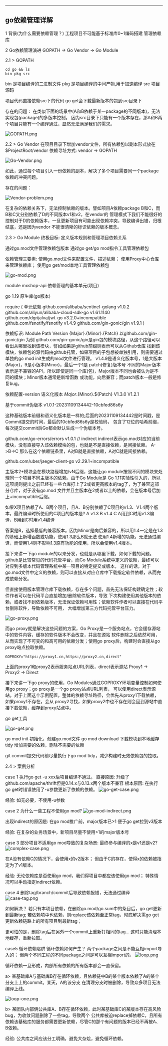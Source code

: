 
---
go依赖管理详解
---

1 背景(为什么需要依赖管理？)
工程项目不可能基于标准库0~1编码搭建
管理依赖库

2 Go依赖管理演进
GOPATH -> Go Vendor -> Go Module

2.1 > GOPATH

```shell
cd go && ls
bin pkg src
```

bin 是项目编译的二进制文件
pkg 是项目编译的中间产物,用于加速编译
src 项目源码

项目代码直接依赖src下的代码
go get会下载最新版本的包到src目录下

存在的问题：
在类似下面的场景中(A和B依赖于某一package的不同版本)，无法实现包(package)的多版本控制。
因为src目录下只能有一个版本存在，那A和B两个项目只能有一个编译通过，显然无法满足我们的需求。

![GOPATH.png](images%2FGOPATH.png)

2.2 > Go Vendor
在项目目录下增加vendor文件，所有依赖包以副本形式放在$ProjectRoot/vendor
依赖寻址方式: vendor -> GOPATH

![Go-Vendor.png](images%2FGo-Vendor.png)

如此，通过每个项目引入一份依赖的副本，解决了多个项目需要同一个package依赖的冲突问题。

存在的问题：

![Vendor-problem.png](images%2FVendor-problem.png)

在复杂的依赖关系下，无法控制依赖的版本。譬如项目A依赖package B和C，而B和C又分别依赖了D的不同版本v1和v2，在vendor的
管理模式下我们不能很好的控制对于D的依赖版本，一旦更新项目有可能出现依赖冲突，导致编译出错，归根结底，还是因为vendor
不能很清晰的标识依赖的版本概念。

2.3 > Go Module
终极目标: 定义版本规则和管理项目依赖关系

通过go.mod文件管理依赖包版本
通过go get/go mod指令工具管理依赖包

依赖管理三要素:
使用go.mod文件来配置文件，描述依赖；
使用Proxy中心仓库来管理依赖库；
使用go get/mod本地工具管理依赖包

![go-mod.png](images%2Fgo-mod.png)

module mxshop-api   依赖管理的基本单元(项目)

go 1.19            原生库(go版本)

require (         单元依赖
    github.com/alibaba/sentinel-golang v1.0.2
    github.com/aliyun/alibaba-cloud-sdk-go v1.61.1140
    github.com/dgrijalva/jwt-go v3.2.0+incompatible
    github.com/fsnotify/fsnotify v1.4.9
    github.com/gin-gonic/gin v1.9.1
)

依赖标识: Module Path Version {Major}.{Minor}.{Patch}
以github.com/gin-gonic/gin 为例
github.com/gin-gonic/gin是gin包的模块路径，从这个路径可以看出从哪里找到该模块，譬如如果是github前缀则表示可以从Github仓库
找到该模块，依赖包的源代码由github托管，如果项目的子包想被单独引用，则需要通过单独的go mod init生成的mod文件进行管理。
v1.4.9是语义化版本号，1是大版本(Major)，9是小版本(Minor)，最后一个1是
patch(修复)版本号
不同的Major版本表示是不兼容的API，所以即使是同一个库(包)，Major版本不同也会被认为是不同的模块；Minor版本通常是新增函数
或功能，向后兼容；而patch版本一般是修复bug。

依赖配置-version
语义化版本
${Major}.${Minor}.${Patch}
V1.3.0
V1.2.1

基于commit伪版本
v1.0.1-20231109134442-10cbfed86s6y

这种基础版本前缀和语义化版本是一样的;后面的20231109134442是时间戳，是Commit提交的时间，最后的10cbfed86s6y是校验码，
包含了12位的哈希前缀，每次提交commit后Go都会默认生成一个伪版本号。

github.com/go-errors/errors v1.0.1 // indirect
indirect表示go.mod对应的当前模块，没有直接导入该依赖模块的包，也就是不是直接依赖，是间接依赖。
A->B->C
那么在这个依赖链条里，A对B就是直接依赖，A对C就是间接依赖。

github.com/uber/jaeger-client-go v2.29.1+incompatible

主版本2+模块会在模块路径增加/vN后缀，这能让go module按照不同的模块来处理同一个项目不同主版本的依赖。由于Go Module是
Go 1.11实验性引入的，所以这项规则提出之前已经有一些仓库打上了2或者更高版本的tag了，为了兼容这部分仓库，对于没有go.mod
文件并且主版本在2或者以上的依赖，会在版本号后加上+incompatible后缀。

如果X项目依赖了A、B两个项目，且A、B分别依赖了C项目的v1.3、V1.4两个版本，最终编译时所使用的C项目的版本是?
A v1.3
B v1.4
C A用到C时用v1.3编译，B用到C时用v1.4编译

答案是B，选择最低的兼容版本。因为Minor是向后兼容的，所以用1.4一定是在1.3的基础上新增函数或功能，使用1.3那么B就无法
使用1.4新增的功能，无法通过编译，而使用1.4则不影响1.3原有功能的使用，所以会使用v1.4版本。

接下来讲一下go module的以来分发，也就是从哪里下载，如何下载的问题。
github是比较常见的代码托管平台，而Go Module系统中定义的依赖，最终可以对应到多版本代码管理系统中某一项目的特定提交或版本，
这样的话，对于go.mod文件中定义的依赖，则可以直接从对应仓库中下载指定软件依赖，从而完成依赖分发。

但直接使用版本管理仓库下载依赖，存在多个问题，首先无法保证构建确定性；软件作者可以在代码平台直接增加/删除软件版本，导致
下次构建使用其他版本的依赖，或者找不到依赖版本，无法保证依赖可用性；依赖软件作者可以直接在代码平台删除软件，导致依赖不可用，
大幅增加第三方代码托管平台压力。

![go-proxy.png](images%2Fgo-proxy.png)

而go proxy就是解决这些问题的方案，Go Proxy是一个服务站点，它会缓存源站中的软件内容，缓存的软件版本不会改变，并且在源站
软件删除之后依然可用，从而实现了不可变的和高可用的依赖分发；使用go proxy后，构建时会直接从go proxy站点拉取依赖。

```shell
GOPROXY="https://proxy1.cn,https://proxy2.cn,direct"
```
上面的proxy1和proxy2表示服务站点URL列表，direct表示源站
Proxy1 -> Proxy2 -> Direct

接下来讲一下go proxy的使用，Go Modules通过GOPROXY环境变量控制如何使用go proxy；go proxy是一个go proxy站点URL列表，
可以使用direct表示源站。对于上面这个示例配置，整体的依赖寻址路径，会优先从proxy1下载依赖，如果proxy1不存在，会从
proxy2寻找，如果proxy2中也不存在则会回到源站中直接下载依赖，缓存到proxy站点中。

go get工具

![go-get.png](images%2Fgo-get.png)

go mod init 初始化，创建go.mod文件
go mod download 下载模块到本地缓存
tidy  增加需要的依赖，删除不需要的依赖

git commit提交代码前尽量执行下go mod tidy，减少构建时无效依赖包的拉取。

2.4 > 案例分析

case 1 执行go get -u xxx后项目编译不通过。
直接原因: 升级了github.com/apache/thrift但是0.14.x与0.13.x两个版本不兼容
根本原因: 在执行go get时错误使用了-u参数更新了依赖的依赖。
![go-get-case.png](images%2Fgo-get-case.png)

经验: 如无必要，不使用-u参数

case 2 为什么一些工程不使用go mod?
![go-mod-indirect.png](images%2Fgo-mod-indirect.png)

出现indirect的原因是:
在go mod推广前，major版本已>1
便于go get拉到v3版本

经验: 在复杂的业务场景中，新项目尽量不使用>1的major版本号

case 3 部分项目不适用go mod导致的复杂场景: 最终参与编译的x是v1还是v2?
![complex-case.png](images%2Fcomplex-case.png)

在A没有依赖C的情况下，会使用x的v2版本；
但由于C的存在，使得x的依赖被指定为了v1版本。

经验:
无论依赖库是否使用go mod，我们得项目中都应该使用go mod；
特殊情况可以手动指定indirect依赖。

case 4 删除tag/branch/commit后导致依赖报错，无法通过编译
![case-tag.png](images%2Fcase-tag.png)

如何解决？
若只有本项目依赖，在删除go.mod/go.sum中的条目后，go get更新到最新tag;
若依赖项中也依赖，则replace该依赖至正常tag，彻底解决需go get更新依赖链路上的所有项目到最新tag；

更可怕的是，删除tag后在另外一个commit上重新打相同的tag...
这时只能清理本地缓存，重新拉取。

case5 循环依赖陷阱
循环依赖如何产生？
两个package之间是不能互相import导入的；
但两个不同工程的不同package之间是可以互相import的。
![loop.png](images%2Floop.png)

循环依赖一旦形成，内部所有依赖的所有版本都会一直保留。

a> 某基础库A与基础库B存在循环依赖，且依赖链中B的某个版本依赖了A的某个分支上上的commit。某天，A的该分支
在清理分支时被删除，导致众多项目无法编译上线。

![loop-one.png](images%2Floop-one.png)

b> 某团队内部俩公共库A、B存在循环依赖，此时某基础库C的某版本存在高风险bug，为收敛问题删除了一些tag，导致两个
公共库被迫replace掉依赖C，且所有依赖该基础库的服务都需要更新依赖，尽管C的那个有问题的版本已经不再被A、B依赖。

经验: 公共库之间应该分工明确，避免大杂烩，避免循环依赖。